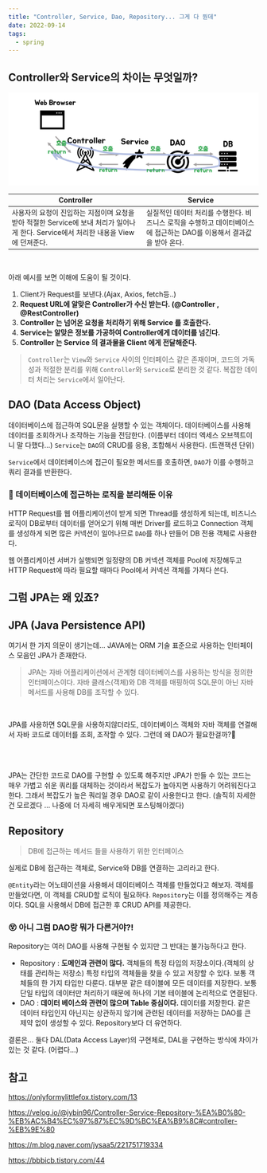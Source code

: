 ```yaml
---
title: "Controller, Service, Dao, Repository... 그게 다 뭔데"
date: 2022-09-14
tags:
  - spring
---
```


## Controller와 Service의 차이는 무엇일까?



![](structure.png)

| Controller                                                   | Service                                                      |
| ------------------------------------------------------------ | ------------------------------------------------------------ |
| 사용자의 요청이 진입하는 지점이며 요청을 받아 적절한 Service에 보내 처리가 일어나게 한다. Service에서 처리한 내용을 View에 던져준다. | 실질적인 데이터 처리를 수행한다. 비즈니스 로직을 수행하고 데이터베이스에 접근하는 DAO를 이용해서 결과값을 받아 온다. |

<br/>

아래 예시를 보면 이해에 도움이 될 것이다.

1) Client가 Request를 보낸다.(Ajax, Axios, fetch등..)
2) **Request URL에 알맞은 Controller가 수신 받는다. (@Controller , @RestController)**
3) **Controller 는 넘어온 요청을 처리하기 위해 Service 를 호출한다.**
4) **Service는 알맞은 정보를 가공하여 Controller에게 데이터를 넘긴다.**
5) **Controller 는 Service 의 결과물을 Client 에게 전달해준다.**

> `Controller`는 `View`와 `Service` 사이의 인터페이스 같은 존재이며, 코드의 가독성과 적절한 분리를 위해 `Controller`와 `Service`로 분리한 것 같다. 복잡한 데이터 처리는 `Service`에서 일어난다.



## DAO (Data Access Object)

데이터베이스에 접근하여 SQL문을 실행할 수 있는 객체이다. 데이터베이스를 사용해 데이터를 조회하거나 조작하는 기능을 전담한다. (이름부터 데이터 엑세스 오브젝트이니 말 다했다...) `Service`는 `DAO`의 CRUD를 응용, 조합해서 사용한다. (트랜잭션 단위) <br/>

`Service`에서 데이터베이스에 접근이 필요한 메서드를 호출하면, `DAO`가 이를 수행하고 쿼리 결과를 반환한다.



### 🤔 데이터베이스에 접근하는 로직을 분리해둔 이유

HTTP Request를 웹 어플리케이션이 받게 되면 Thread를 생성하게 되는데, 비즈니스 로직이 DB로부터 데이터를 얻어오기 위해 매번 Driver를 로드하고 Connection 객체를 생성하게 되면 많은 커넥션이 일어나므로 `DAO`를 하나 만들어 DB 전용 객체로 사용한다.<br/>

웹 어플리케이션 서버가 실행되면 일정량의 DB 커넥션 객체를 Pool에 저장해두고 HTTP Request에 따라 필요할 때마다 Pool에서 커넥션 객체를 가져다 쓴다.



## 그럼 JPA는 왜 있죠?

## JPA (Java Persistence API)

여기서 한 가지 의문이 생기는데... JAVA에는 ORM 기술 표준으로 사용하는 인터페이스 모음인 JPA가 존재한다.

> JPA는 자바 어플리케이션에서 관계형 데이터베이스를 사용하는 방식을 정의한 인터페이스이다. 자바 클래스(객체)와 DB 객체를 매핑하여 SQL문이 아닌 자바 메서드를 사용해 DB를 조작할 수 있다.

<br/>

JPA를 사용하면 SQL문을 사용하지않더라도, 데이터베이스 객체와 자바 객체를 연결해서 자바 코드로 데이터를 조회, 조작할 수 있다.  그런데 왜 DAO가 필요한걸까?🤔

<br/> <br/>

JPA는 간단한 코드로 DAO를 구현할 수 있도록 해주지만 JPA가 만들 수 있는 코드는 매우 가볍고 쉬운 쿼리를 대체하는 것이라서 복잡도가 높아지면 사용하기 어려워진다고 한다. 그래서 복잡도가 높은 쿼리일 경우 DAO로 같이 사용한다고 한다. (솔직히 자세한건 모르겠다 ... 나중에 더 자세히 배우게되면 포스팅해야겠다)



## Repository

> DB에 접근하는 메서드 들을 사용하기 위한 인터페이스

실제로 DB에 접근하는 객체로, Service와 DB를 연결하는 고리라고 한다.



`@Entity`라는 어노테이션을 사용해서 데이터베이스 객체를 만들었다고 해보자. 객체를 만들었다면, 이 객체를 CRUD할 로직이 필요하다. `Repository`는 이를 정의해주는 계층이다. SQL을 사용해서 DB에 접근한 후 CRUD API를 제공한다.



### 😵 아니 그럼 DAO랑 뭐가 다른거야?!



Repository는 여러 DAO를 사용해 구현될 수 있지만 그 반대는 불가능하다고 한다.

* Repository : **도메인과 관련이 많다.** 객체들의 특정 타입의 저장소이다.(객체의 상태를 관리하는 저장소) 특정 타입의 객체들을 찾을 수 있고 저장할 수 있다. 보통 객체들의 한 가지 타입만 다룬다. 대부분 같은 테이블에 모든 데이터를 저장한다. 보통 단일 타입의 데이터만 처리하기 때문에 하나의 기본 테이블에 논리적으로 연결된다.
* DAO : **데이터 베이스와 관련이 많으며 Table 중심이다.** 데이터를 저장한다. 같은 데이터 타입인지 아닌지는 상관하지 않기에 관련된 데이터를 저장하는 DAO를 큰 제약 없이 생성할 수 있다. Repository보다 더 유연하다.

결론은... 둘다 DAL(Data Access Layer)의 구현체로, DAL을 구현하는 방식에 차이가 있는 것 같다. (어렵다...)



## 참고

https://onlyformylittlefox.tistory.com/13 <br/>

https://velog.io/@jybin96/Controller-Service-Repository-%EA%B0%80-%EB%AC%B4%EC%97%87%EC%9D%BC%EA%B9%8C#controller-%EB%9E%80 <br/>

https://m.blog.naver.com/jysaa5/221751719334<br/>

https://bbbicb.tistory.com/44
